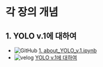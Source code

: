 # 각 장의 개념

## 1. YOLO v.1에 대하여
- ![GitHub](https://img.shields.io/badge/GitHub-181717?style=for-the-badge&logo=GitHub&logoColor=white) [1. about_YOLO_v.1.ipynb](https://github.com/Max-JI64/Today-I-Learn/blob/main/Study/YOLO/1.%20about_YOLO_v.1.ipynb)
- ![velog](https://img.shields.io/badge/Velog-20C997?style=for-the-badge&logo=Velog&logoColor=white) [YOLO v.1에 대하여](https://velog.io/@swoo64/YOLO-v.1%EC%97%90-%EB%8C%80%ED%95%98%EC%97%AC)